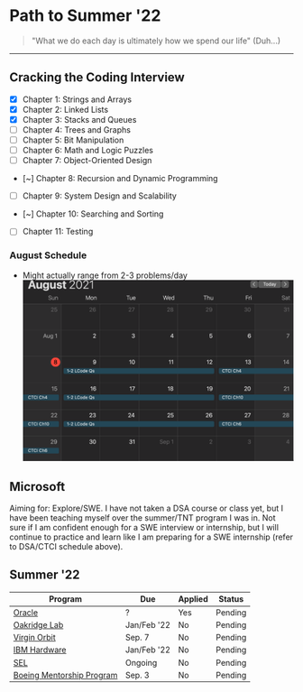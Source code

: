 # Path to Summer '22
> "What we do each day is ultimately how we spend our life" (Duh...)
---
## Cracking the Coding Interview 
- [x] Chapter 1: Strings and Arrays 
- [x] Chapter 2: Linked Lists 
- [x] Chapter 3: Stacks and Queues 
- [ ] Chapter 4: Trees and Graphs  
- [ ] Chapter 5: Bit Manipulation 
- [ ] Chapter 6: Math and Logic Puzzles 
- [ ] Chapter 7: Object-Oriented Design 
- [~] Chapter 8: Recursion and Dynamic Programming  
- [ ] Chapter 9: System Design and Scalability 
- [~] Chapter 10: Searching and Sorting 
- [ ] Chapter 11: Testing 

### August Schedule
- Might actually range from 2-3 problems/day
![August Schedule](https://github.com/chandyego84/CTCIWeekly/blob/main/AugustCoding.png)

## Microsoft
Aiming for: Explore/SWE.
I have not taken a DSA course or class yet, but I have been teaching myself over the summer/TNT program I was in. Not sure if I am confident enough for a SWE interview or internship, but I will continue to practice and learn like I am preparing for a SWE internship (refer to DSA/CTCI schedule above). 

## Summer '22
| Program | Due | Applied | Status |
| ------- | --- | ------- | ------ |
| [Oracle](https://eeho.fa.us2.oraclecloud.com/hcmUI/CandidateExperience/en/sites/CX_1/my-profile/0l8tMPSjAb) | ? | Yes | Pending |
| [Oakridge Lab](https://orise.orau.gov/pcip/) | Jan/Feb '22 | No | Pending |
| [Virgin Orbit](https://careers-virginorbit.icims.com/jobs/6289/2022-summer-internship---multiple-departments/job?mobile=false&width=1168&height=500&bga=true&needsRedirect=false&jan1offset=-480&jun1offset=-420) | Sep. 7 | No | Pending |
| [IBM Hardware](https://www.ibm.com/us-en/employment/entrylevel/#jobs?%23jobs=&experience=Intern&job-category=Hardware%2520Development%2520%2526%2520Support) | Jan/Feb '22 | No | Pending |
| [SEL](https://selinc.wd1.myworkdayjobs.com/SEL/1/refreshFacet/318c8bb6f553100021d223d9780d30be) | Ongoing | No | Pending |
| [Boeing Mentorship Program](https://vcea.wsu.edu/student-success/mentorship-programs/#boeing) | Sep. 3 | No | Pending |
